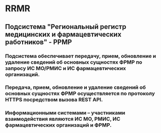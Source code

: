 # RRMR
## Подсистема "Региональный регистр медицинских и фармацевтических работников" - РРМР
### Подсистема обеспечивает передачу, прием, обновление и удаление сведений об основных сущностях ФРМР по запросу ИС МО/РМИС и ИС фармацевтических организаций. 
### Передача, прием, обновление и удаление сведений об основных сущностях ФРМР осуществляется по протоколу HTTPS посредством вызова REST API.
### Информационными системами – участниками взаимодействия являются ИС МО, РМИС, ИС фармацевтических организаций и ФРМР.
